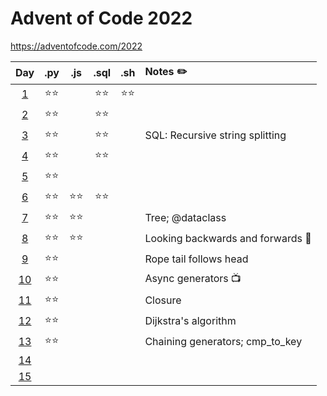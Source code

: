# Advent of Code 2022
https://adventofcode.com/2022

|Day|.py|.js|.sql|.sh|Notes ✏️|
|:--:|:--:|:--:|:--:|:--:|:---|
|[1](./01%20Calorie%20Counting/)|⭐⭐||⭐⭐|⭐⭐||
|[2](./02%20Rock%20Paper%20Scissors/)|⭐⭐||⭐⭐|||
|[3](./03%20Rucksack%20Reorganization/)|⭐⭐||⭐⭐||SQL: Recursive string splitting|
|[4](./04%20Camp%20Cleanup)|⭐⭐||⭐⭐|||
|[5](./05%20Supply%20Stacks/)|⭐⭐|||||
|[6](./06%20Tuning%20Trouble/)|⭐⭐|⭐⭐|⭐⭐|||
|[7](./07%20No%20Space%20Left%20On%20Device/)|⭐⭐|⭐⭐|||Tree; @dataclass|
|[8](./08%20Treetop%20Tree%20House/)|⭐⭐|⭐⭐|||Looking backwards and forwards 🌳|
|[9](./09%20Rope%20Bridge/)|⭐⭐||||Rope tail follows head|
|[10](./10%20Cathode-Ray%20Tube/)|⭐⭐||||Async generators 📺|
|[11](./11%20Monkey%20in%20the%20Middle/)|⭐⭐||||Closure|
|[12](./12%20Hill%20Climbing%20Algorithm/)|⭐⭐||||Dijkstra's algorithm|
|[13](./13%20Distress%20Signal/)|⭐⭐||||Chaining generators; cmp_to_key|
|[14](.)||||||
|[15](.)||||||
